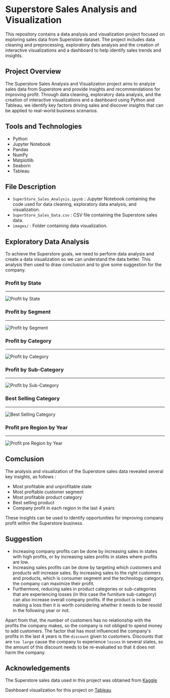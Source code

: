 # Superstore Sales Analysis and Visualization

This repository contains a data analysis and visualization project focused on exploring sales data from Superstore dataset. The project includes data cleaning and preprocessing, exploratory data analysis and the creation of interactive visualizations and a dashboard to help identify sales trends and insights.

## Project Overview
The Superstore Sales Analysis and Visualization project aims to analyze sales data from Superstore and provide insights and recommendations for improving profit. Through data cleaning, exploratory data analysis, and the creation of interactive visualizations and a dashboard using Python and Tableau, we identify key factors driving sales and discover insights that can be applied to real-world business scenarios.

## Tools and Technologies
- Python
- Jupyter Notebook
- Pandas
- NumPy
- Matplotlib
- Seaborn
- Tableau

## File Description
- `SuperStore_Sales_Analysis.ipynb` : Jupyter Notebook containing the code used for data cleaning, exploratory data analysis, and visualization.
- `SuperStore_Sales_Data.csv` : CSV file containing the Superstore sales data.
- `images/` : Folder containing data visualization.

## Exploratory Data Analysis
To achieve the Superstore goals, we need to perform data analysis and create a data visualization so we can understand the data better. This analysis then used to draw conclusion and to give some suggestion for the company.

### Profit by State
---
![Profit by State](./images/01_profit_per_state.png)

### Profit by Segment
---
![Profit by Segment](./images/02_profit_by_segment.png)

### Profit by Category
---
![Profit by Category](./images/03_profit_by_category.png)

### Profit by Sub-Category
---
![Profit by Sub-Category](./images/04_profit_by_sub_category.png)

### Best Selling Category
---
![Best Selling Category](./images/05_best_selling_category.png)

### Profit pre Region by Year
---
![Profit pre Region by Year](./images/06_profit_region_by_year.png)

## Comclusion
The analysis and visualization of the Superstore sales data revealed several key insights, as follows :
- Most profitable and unprofitable state
- Most proftable customer segment
- Most profitable product category
- Best selling product
- Company profit in each region in the last 4 years

These insights can be used to identify opportunities for improving company profit within the Superstore business.

## Suggestion
- Increasing company profits can be done by increasing sales in states with high profits, or by increasing sales profits in states where profits are low.
- Increasing sales profits can be done by targeting which customers and products will increase sales. By increasing sales to the right customers and products, which is consumer segment and the technology category, the company can maximize their profit.
- Furthermore, reducing sales in product categories or sub-categories that are experiencing losses (in this case the furniture sub-category) can also increase overall company profits. If the product is indeed making a loss then it is worth considering whether it needs to be resold in the following year or not.

Apart from that, the number of customers has no relationship with the profits the company makes, so the company is not obliged to spend money to add customers. The factor that has most influenced the company's profits in the last 4 years is the `discount` given to customers. Discounts that are `too large` cause the company to experience `losses` in several states, so the amount of this discount needs to be re-evaluated so that it does not harm the company.

## Acknowledgements
The Superstore sales data used in this project was obtained from [Kaggle](https://www.kaggle.com/datasets/vivek468/superstore-dataset-final)

Dashboard visualization for this project on [Tableau](https://public.tableau.com/app/profile/gilang.wiradhyaksa/viz/Milestone_1_16952848245730/Milestone_1)

